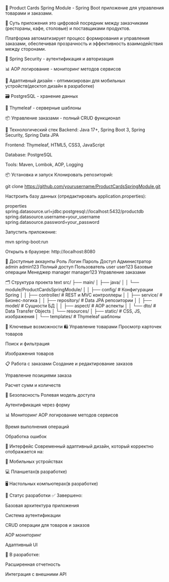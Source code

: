 
🛒 Product Cards Spring Module - 
Spring Boot приложение для управления товарами и заказами.

🏪 Суть приложения это цифровой посредник между заказчиками (рестораны, кафе, столовые) и поставщиками продуктов.

Платформа автоматизирует процесс формирования и управления заказами, обеспечивая прозрачность и эффективность взаимодействия между сторонами.

🔐 Spring Security - аутентификация и авторизация

📊 AOP логирование - мониторинг методов сервисов

📱 Адаптивный дизайн - оптимизирован для мобильных устройств(десктоп дизайн в разработке)

🗃️ PostgreSQL - хранение данных

🎨 Thymeleaf - серверные шаблоны

📦 Управление заказами - полный CRUD функционал

🚀 Технологический стек
Backend: Java 17+, Spring Boot 3, Spring Security, Spring Data JPA

Frontend: Thymeleaf, HTML5, CSS3, JavaScript

Database: PostgreSQL

Tools: Maven, Lombok, AOP, Logging

📦 Установка и запуск
Клонировать репозиторий:

git clone https://github.com/yourusername/ProductCardsSpringModule.git

Настроить базу данных (отредактировать application.properties):

properties
spring.datasource.url=jdbc:postgresql://localhost:5432/productdb
spring.datasource.username=your_username
spring.datasource.password=your_password

Запустить приложение:

mvn spring-boot:run

Открыть в браузере: http://localhost:8080

👥 Доступные аккаунты
Роль	Логин	Пароль	Доступ
Администратор	admin	admin123	Полный доступ
Пользователь	user	user123	Базовые операции
Менеджер	manager	manager123	Управление заказами

🗂️ Структура проекта
text
src/
├── main/
│   ├── java/
│   │   └── module/ProductCardsSpringModule/
│   │       ├── config/          # Конфигурации Spring
│   │       ├── controller/      # REST и MVC контроллеры
│   │       ├── service/         # Бизнес-логика
│   │       ├── repository/      # Data JPA репозитории
│   │       ├── model/           # Сущности БД
│   │       ├── aspect/          # AOP аспекты
│   │       └── dto/             # Data Transfer Objects
│   └── resources/
│       ├── static/              # CSS, JS, изображения
│       └── templates/           # Thymeleaf шаблоны


🌟 Ключевые возможности
🛍️ Управление товарами
Просмотр карточек товаров

Поиск и фильтрация

Изображения товаров

📋 Работа с заказами
Создание и редактирование заказов

Управление позициями заказа

Расчет сумм и количеств

🔐 Безопасность
Ролевая модель доступа

Аутентификация через форму

📊 Мониторинг
AOP логирование методов сервисов

Время выполнения операций

Обработка ошибок

🎨 Интерфейс
Современный адаптивный дизайн, который корректно отображается на:

📱 Мобильных устройствах

💻 Планшетах(в разработке)

🖥️ Настольных компьютерах(в разработке)

🚦 Статус разработки
✅ Завершено:

Базовая архитектура приложения

Система аутентификации

CRUD операции для товаров и заказов

AOP мониторинг

Адаптивный UI

🔄 В разработке:

Расширенная отчетность

Интеграция с внешними API



